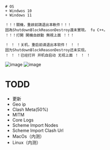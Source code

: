 ```
# OS
+ Windwos 10
+ Windows 11

！！！關機，重啟前請退出本軟件！！！
因為ShutdownBlockReasonDestroy還未實現。 fu C++。
！！！打開 開機自啟動 無視上面 ！！！

！ ！ ！关机，重启前请退出本软件！ ！ ！
因为ShutdownBlockReasonDestroy还未实现。
！ ！ ！已经打开 开机自启动 无视上面 ！ ！ ！
```

![image](https://github.com/uutzlpikvq6852/vpc-pc-open-desktop/assets/114529951/95c16fd3-4212-48e7-a008-443c291cda4b)
![image](https://github.com/uutzlpikvq6852/vpc-pc-open-desktop/assets/114529951/2ff94faf-4675-48c5-98aa-8f5f1530f00e)


# TODD
+ 更新
+ Geo ip
+ Clash Meta(50%)
+ MITM
+ Core Logs
+ Scheme Import Nodes
+ Scheme Import Clash Url
+ MacOs（内测）
+ Linux（内测）





